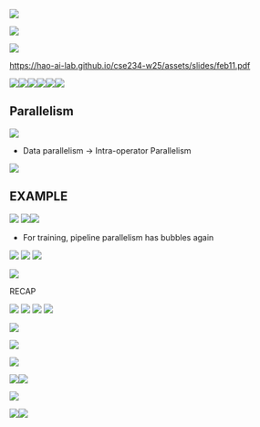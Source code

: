 ---
---


![](attachments/407562d281bb5dc39094d5b032a16a38_MD5.jpeg)


![](attachments/f2049466bbde92d5df7d2a8a25d37c07_MD5.jpeg)

![](attachments/e5737b88863f99c13f70f03335e88bab_MD5.jpeg)

https://hao-ai-lab.github.io/cse234-w25/assets/slides/feb11.pdf


![](attachments/8e590691c847445f3da7e87e24cf017b_MD5.jpeg)![](attachments/8e11e343935790f7062184ef0e482f81_MD5.jpeg)![](attachments/ba09ccbf85a5b8bcabb1b1f90766a65a_MD5.jpeg)![](attachments/17a4da42d0e5a2b6f08998074947a2e9_MD5.jpeg)![](attachments/320c0acc21b7634a79b27077113c32b6_MD5.jpeg)![](attachments/74c1119e05aa09557fbaca0aefd455aa_MD5.jpeg)

## Parallelism

![](attachments/c4f1edd6ccb66399ac340503de577c07_MD5.jpeg)

- Data parallelism -> Intra-operator Parallelism


![](attachments/83c8762b766551075a78aa5a9e9fcb8b_MD5.jpeg)


## EXAMPLE

![](attachments/cafa2eb2c6eb250383703c82b80f6536_MD5.jpeg)
![](attachments/c9b389fc4ec860cb46ce68387b279259_MD5.jpeg)![](attachments/e0c2a3883426626c9eb0dd0e0b304ee3_MD5.jpeg)

- For training, pipeline parallelism has bubbles again

![](attachments/e70e658d3b5f620219cfd61933d0ad8f_MD5.jpeg)
![](attachments/3112acf308b7d02cd7fd9fb06aacceea_MD5.jpeg)
![](attachments/119fe669b3a3b0029827b567c7b3512f_MD5.jpeg)

![](attachments/24da459eb2e1a61d76b525392256ae58_MD5.jpeg)


RECAP

![](attachments/ab65c6ff9d1b1420842ef546b0b4b7e6_MD5.jpeg)
![](attachments/5ed8a0839a597d5b026fa12b91883c6e_MD5.jpeg)
![](attachments/27b1d5159d51f37a314f30792c6c9816_MD5.jpeg)
![](attachments/163c3bd6967864c4c8f52c84424fc240_MD5.jpeg)

![](attachments/b26bb9554b4ca778e42595252a477a0a_MD5.jpeg)

![](attachments/8b8c88b087678f24d42610861e97bcbc_MD5.jpeg)

![](attachments/801db9a933b5f205b28e18c14f2d774e_MD5.jpeg)


![](attachments/810a9eb84b7ebddb74473f9656e2819c_MD5.jpeg)![](attachments/6ab3b340ce497fc3c3082b319145e41f_MD5.jpeg)


![](attachments/b0d71030815c30291db47b669524f8c4_MD5.jpeg)

![](attachments/20a04ed0aab5e10d52c88289c4b6bd25_MD5.jpeg)![](attachments/f5677afd57de684879d95e09c81eaace_MD5.jpeg)